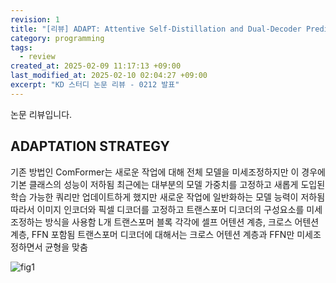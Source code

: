```yaml
---
revision: 1
title: "[리뷰] ADAPT: Attentive Self-Distillation and Dual-Decoder Prediction Fusion for Continual Panoptic Segmentation"
category: programming
tags:
  - review
created_at: 2025-02-09 11:17:13 +09:00
last_modified_at: 2025-02-10 02:04:27 +09:00
excerpt: "KD 스터디 논문 리뷰 - 0212 발표"
---
```


논문 리뷰입니다.

## ADAPTATION STRATEGY

기존 방법인 ComFormer는 새로운 작업에 대해 전체 모델을 미세조정하지만 이 경우에 기본 클래스의 성능이 저하됨
최근에는 대부분의 모델 가중치를 고정하고 새롭게 도입된 학습 가능한 쿼리만 업데이트하게 했지만 새로운 작업에 일반화하는 모델 능력이 저하됨
따라서 이미지 인코더와 픽셀 디코더를 고정하고 트랜스포머 디코더의 구성요소를 미세 조정하는 방식을 사용함
L개 트랜스포머 블록 각각에 셀프 어텐션 계층, 크로스 어텐션 계층, FFN 포함됨
트랜스포머 디코더에 대해서는 크로스 어텐션 계층과 FFN만 미세조정하면서 균형을 맞춤

![fig1](https://1drv.ms/i/c/af5642aec05791fb/IQcKWsc_laVFSbuUppCnai4eAZeIPwh5h1T-aGOJVvxvfNQ?width=1604&height=812)